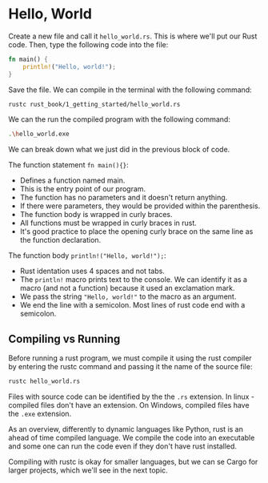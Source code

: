 # Hello, World

Create a new file and call it `hello_world.rs`. This is where we'll put our Rust code. Then, type the following code into the file:

```rust
fn main() {
    println!("Hello, world!");
}
```

Save the file. We can compile in the terminal with the following command:

```bash
rustc rust_book/1_getting_started/hello_world.rs
```

We can the run the compiled program with the following command:

```bash
.\hello_world.exe
```

We can break down what we just did in the previous block of code.

The function statement `fn main(){}`: 
- Defines a function named main. 
- This is the entry point of our program. 
- The function has no parameters and it doesn't return anything.  
- If there were parameters, they would be provided within the parenthesis.
- The function body is wrapped in curly braces. 
- All functions must be wrapped in curly braces in rust.
- It's good practice to place the opening curly brace on the same line as the function declaration.

The function body `println!("Hello, world!");`:
- Rust identation uses 4 spaces and not tabs.
- The `println!` macro prints text to the console. We can identify it as a macro (and not a function) because it used an exclamation mark.
- We pass the string `"Hello, world!"` to the macro as an argument.
- We end the line with a semicolon. Most lines of rust code end with a semicolon.


## Compiling vs Running

Before running a rust program, we must compile it using the rust compiler by entering the rustc command and passing it the name of the source file:
    
```bash
rustc hello_world.rs
```

Files with source code can be identified by the the `.rs` extension. In linux - compiled files don't have an extension. On Windows, compiled files have the `.exe` extension.

As an overview, differently to dynamic languages like Python, rust is an ahead of time compiled language. We compile the code into an executable and some one can run the code even if they don't have rust installed.

Compiling with rustc is okay for smaller languages, but we can se Cargo for larger projects, which we'll see in the next topic.